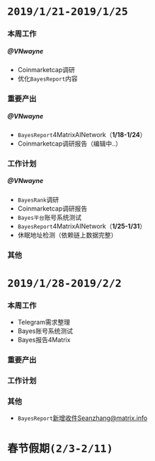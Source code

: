 # `2019/1/21-2019/1/25`
### 本周工作
##### @VNwayne
* Coinmarketcap调研
* 优化`BayesReport`内容

### 重要产出
##### @VNwayne
* `BayesReport`4MatrixAINetwork（**1/18-1/24**）
* Coinmarketcap调研报告（编辑中..）

### 工作计划
##### @VNwayne
* `BayesRank`调研
* Coinmarketcap调研报告
* `Bayes平台`账号系统测试
* `BayesReport`4MatrixAINetwork（**1/25-1/31**）
* 休眠地址检测（依赖链上数据完整）

### 其他

# `2019/1/28-2019/2/2`
### 本周工作
* Telegram需求整理
* Bayes账号系统测试
* Bayes报告4Matrix

### 重要产出

### 工作计划

### 其他
* `BayesReport`新增收件Seanzhang@matrix.info

# `春节假期(2/3-2/11)`
